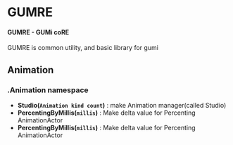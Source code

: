 # GUMRE
#### GUMRE - GUMi coRE

GUMRE is common utility, and basic library for gumi

## Animation
### .Animation namespace
* **Studio(`Animation kind count`)** : make Animation manager(called Studio)
* **PercentingByMillis(`millis`)** : Make delta value for Percenting AnimationActor
* **PercentingByMillis(`millis`)** : Make delta value for Percenting AnimationActor 